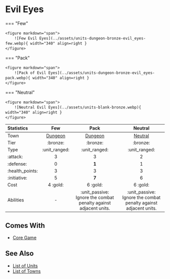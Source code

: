 # Evil Eyes

=== "Few"

    <figure markdown="span">
        ![Few Evil Eyes](../assets/units-dungeon-bronze-evil_eyes-few.webp){ width="340" align=right }
    </figure>

=== "Pack"

    <figure markdown="span">
        ![Pack of Evil Eyes](../assets/units-dungeon-bronze-evil_eyes-pack.webp){ width="340" align=right }
    </figure>

=== "Neutral"

    <figure markdown="span">
        ![Neutral Evil Eyes](../assets/units-blank-bronze.webp){ width="340" align=right }
    </figure>


| Statistics | Few | Pack | Neutral |
| :--- | :---: | :---: | :---: |
| Town | [Dungeon](../towns/dungeon.md) | [Dungeon](../towns/dungeon.md) | [Neutral](../towns/neutral.md) |
| Tier | :bronze: | :bronze: | :bronze: |
| Type | :unit_ranged: | :unit_ranged: | :unit_ranged: |
| :attack: | 3 | 3 | 2 |
| :defense: | 0 | **1** | 1 |
| :health_points: | 3 | 3 | 3 |
| :initiative: | 5 | **7** | 6 |
| Cost | 4 :gold: | 6 :gold: | 6 :gold: |
| Abilities | - | :unit_passive: Ignore the combat penalty against adjacent units. | :unit_passive: Ignore the combat penalty against adjacent units. |


## Comes With

- [Core Game](../content/core_game.md)


## See Also

- [List of Units](index.md)
- [List of Towns](../towns/index.md)